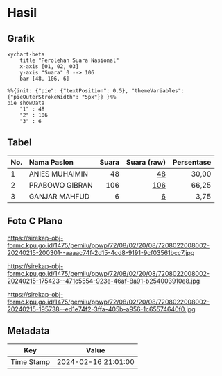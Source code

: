 # Hasil

## Grafik

```mermaid
xychart-beta
    title "Perolehan Suara Nasional"
    x-axis [01, 02, 03]
    y-axis "Suara" 0 --> 106
    bar [48, 106, 6]
```

```mermaid
%%{init: {"pie": {"textPosition": 0.5}, "themeVariables": {"pieOuterStrokeWidth": "5px"}} }%%
pie showData
    "1" : 48
    "2" : 106
    "3" : 6
```

## Tabel

| No. | Nama Paslon    | Suara | Suara (raw) | Persentase |
|:--- |:-------------- | -----:| -----------:| ----------:|
| 1   | ANIES MUHAIMIN | 48    | [48][p-1]   | 30,00      |
| 2   | PRABOWO GIBRAN | 106   | [106][p-2]  | 66,25      |
| 3   | GANJAR MAHFUD  | 6     | [6][p-3]    | 3,75       |


[p-1]: https://github.com/gigit-pemilu/pemilu-2024/blob/main/pilpres/hitung-suara/sub/72-sulawesi-tengah/sub/08-parigi-moutong/sub/02-ampibabo/sub/2008-paranggi/sub/002-tps/sub/paslon-1.txt
[p-2]: https://github.com/gigit-pemilu/pemilu-2024/blob/main/pilpres/hitung-suara/sub/72-sulawesi-tengah/sub/08-parigi-moutong/sub/02-ampibabo/sub/2008-paranggi/sub/002-tps/sub/paslon-2.txt
[p-3]: https://github.com/gigit-pemilu/pemilu-2024/blob/main/pilpres/hitung-suara/sub/72-sulawesi-tengah/sub/08-parigi-moutong/sub/02-ampibabo/sub/2008-paranggi/sub/002-tps/sub/paslon-3.txt

## Foto C Plano

https://sirekap-obj-formc.kpu.go.id/1475/pemilu/ppwp/72/08/02/20/08/7208022008002-20240215-200301--aaaac74f-2d15-4cd8-9191-9cf03561bcc7.jpg

https://sirekap-obj-formc.kpu.go.id/1475/pemilu/ppwp/72/08/02/20/08/7208022008002-20240215-175423--471c5554-923e-46af-8a91-b254003910e8.jpg

https://sirekap-obj-formc.kpu.go.id/1475/pemilu/ppwp/72/08/02/20/08/7208022008002-20240215-195738--ed1e74f2-3ffa-405b-a956-1c65574640f0.jpg


## Metadata

| Key        | Value               |
| ---------- | ------------------- |
| Time Stamp | 2024-02-16 21:01:00 |



